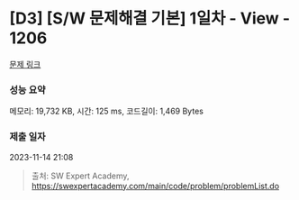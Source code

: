 # [D3] [S/W 문제해결 기본] 1일차 - View - 1206 

[문제 링크](https://swexpertacademy.com/main/code/problem/problemDetail.do?contestProbId=AV134DPqAA8CFAYh) 

### 성능 요약

메모리: 19,732 KB, 시간: 125 ms, 코드길이: 1,469 Bytes

### 제출 일자

2023-11-14 21:08



> 출처: SW Expert Academy, https://swexpertacademy.com/main/code/problem/problemList.do